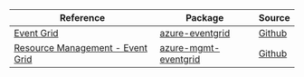 | Reference | Package | Source |
|---|---|---|
|[Event Grid](eventgrid-readme.md)|[azure-eventgrid](https://pypi.org/project/azure-eventgrid)|[Github](https://github.com/Azure/azure-sdk-for-python/blob/main/sdk/eventgrid/azure-eventgrid)|
|[Resource Management - Event Grid](mgmt-eventgrid-readme.md)|[azure-mgmt-eventgrid](https://pypi.org/project/azure-mgmt-eventgrid)|[Github](https://github.com/Azure/azure-sdk-for-python/blob/main/sdk/eventgrid/azure-mgmt-eventgrid)|
